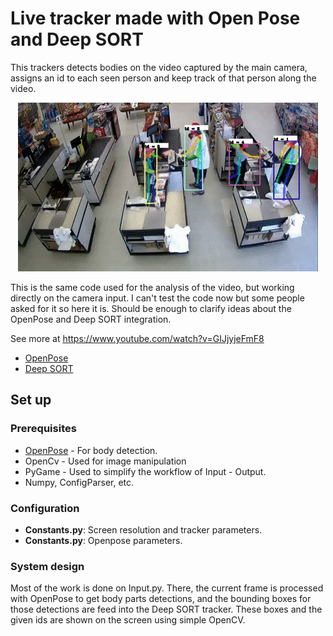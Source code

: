 # Live tracker made with Open Pose and Deep SORT

This trackers detects bodies on the video captured by the main camera, assigns an id to each seen person and keep track of that person along the video.

<p align="center">
    <img src="demo.gif", width="480">
</p>

This is the same code used for the analysis of the video, but working directly on the camera input. I can't test the code now but some people asked for it so here it is. Should be enough to clarify ideas about the OpenPose and Deep SORT integration.

See more at https://www.youtube.com/watch?v=GIJjyjeFmF8

* [OpenPose](https://github.com/CMU-Perceptual-Computing-Lab/openpose)
* [Deep SORT](https://github.com/nwojke/deep_sort) 

## Set up
### Prerequisites
* [OpenPose](https://github.com/CMU-Perceptual-Computing-Lab/openpose) - For body detection.
* OpenCv - Used for image manipulation
* PyGame - Used to simplify the workflow of Input - Output.
* Numpy, ConfigParser, etc.


### Configuration

- **Constants.py**: Screen resolution and tracker parameters.
- **Constants.py**: Openpose parameters.


### System design
Most of the work is done on Input.py. There, the current frame is processed with OpenPose to get body parts detections, and the bounding boxes for those detections are feed into the Deep SORT tracker. These boxes and the given ids are shown on the screen using simple OpenCV.

